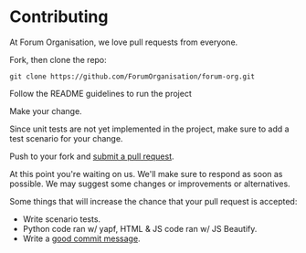 # Contributing

At Forum Organisation, we love pull requests from everyone.

Fork, then clone the repo:

    git clone https://github.com/ForumOrganisation/forum-org.git

Follow the README guidelines to run the project

Make your change.

Since unit tests are not yet implemented in the project, make sure to add a test scenario for your change.

Push to your fork and [submit a pull request][pr].

[pr]: https://github.com/ForumOrganisation/forum-org/compare/

At this point you're waiting on us. We'll make sure to respond as soon as possible. We may suggest some changes or improvements or alternatives.

Some things that will increase the chance that your pull request is accepted:

* Write scenario tests.
* Python code ran w/ yapf, HTML & JS code ran w/ JS Beautify.
* Write a [good commit message][commit].

[commit]: http://tbaggery.com/2008/04/19/a-note-about-git-commit-messages.html
